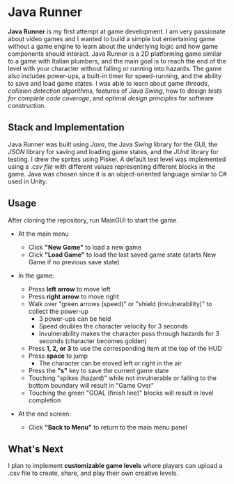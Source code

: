 # Java Runner

**Java Runner** is my first attempt at game development. I am very passionate about video games
and I wanted to build a simple but entertaining game without a game engine to learn about the underlying 
logic and how game components should interact. Java Runner is a 2D platforming game similar 
to a game with Italian plumbers, and the main goal is to reach the end of the level with your
character without falling or running into hazards. The game also includes power-ups, a built-in
timer for speed-running, and the ability to save and load game states. I was able to learn about
game *threads*, *collision detection algorithms*, features of *Java Swing*, how to design *tests for
complete code coverage*, and optimal *design principles* for software construction.

## Stack and Implementation
Java Runner was built using *Java*, the Java *Swing* library for the GUI, the *JSON* library for saving
and loading game states, and the *JUnit* library for testing. I drew the sprites using Piskel. 
A default test level was implemented using a *.csv file* with different values representing different 
blocks in the game. Java was chosen since it is an object-oriented language similar to C# used in Unity.

## Usage
After cloning the repository, run MainGUI to start the game.

- At the main menu
  - Click **"New Game"** to load a new game
  - Click **"Load Game"** to load the last saved game state (starts New Game if no previous save state)

- In the game:
  - Press **left arrow** to move left
  - Press **right arrow** to move right
  - Walk over "green arrows (speed)" or "shield (invulnerability)" to collect the power-up
    - 3 power-ups can be held
    - Speed doubles the character velocity for 3 seconds
    - Invulnerability makes the character pass through hazards for 3 seconds (character becomes golden)
  - Press **1, 2, or 3** to use the corresponding item at the top of the HUD
  - Press **space** to jump
    - The character can be moved left or right in the air
  - Press the **"s"** key to save the current game state 
  - Touching "spikes (hazard)" while not invulnerable or falling to the bottom boundary will result in "Game Over"
  - Touching the green "GOAL (finish line)" blocks will result in level completion 

- At the end screen:
  - Click **"Back to Menu"** to return to the main menu panel

## What's Next
I plan to implement **customizable game levels** where players can upload a .csv file to create,
share, and play their own creative levels.
